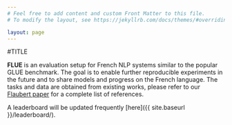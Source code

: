 ```yaml
---
# Feel free to add content and custom Front Matter to this file.
# To modify the layout, see https://jekyllrb.com/docs/themes/#overriding-theme-defaults

layout: page
---
```

#TITLE


**FLUE** is an evaluation setup for French NLP systems similar to the popular GLUE benchmark. The goal is to enable further reproducible experiments in the future and to share models and progress on the French language. The tasks and data are obtained from existing works, please refer to our [Flaubert paper](https://arxiv.org/abs/1912.05372) for a complete list of references.

A leaderboard will be updated frequently [here]({{ site.baseurl }}/leaderboard/).





